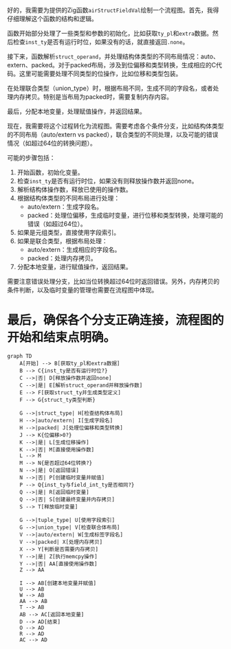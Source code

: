 好的，我需要为提供的Zig函数`airStructFieldVal`绘制一个流程图。首先，我得仔细理解这个函数的结构和逻辑。

函数开始部分处理了一些类型和参数的初始化，比如获取`ty_pl`和`extra`数据。然后检查`inst_ty`是否有运行时位，如果没有的话，就直接返回`.none`。

接下来，函数解析`struct_operand`，并处理结构体类型的不同布局情况：auto、extern、packed。对于packed布局，涉及到位偏移和类型转换，生成相应的C代码。这里可能需要处理不同类型的位操作，比如位移和类型包装。

在处理联合类型（union_type）时，根据布局不同，生成不同的字段名，或者处理内存拷贝。特别是当布局为packed时，需要复制内存内容。

最后，分配本地变量，处理赋值操作，并返回结果。

现在，我需要将这个过程转化为流程图。需要考虑各个条件分支，比如结构体类型的不同布局（auto/extern vs packed），联合类型的不同处理，以及可能的错误情况（如超过64位的转换问题）。

可能的步骤包括：

1. 开始函数，初始化变量。
2. 检查`inst_ty`是否有运行时位，如果没有则释放操作数并返回none。
3. 解析结构体操作数，释放已使用的操作数。
4. 根据结构体类型的不同布局进行处理：
   - auto/extern：生成字段名。
   - packed：处理位偏移，生成临时变量，进行位移和类型转换，处理可能的错误（如超过64位）。
5. 如果是元组类型，直接使用字段索引。
6. 如果是联合类型，根据布局处理：
   - auto/extern：生成相应的字段名。
   - packed：处理内存拷贝。
7. 分配本地变量，进行赋值操作，返回结果。

需要注意错误处理分支，比如当位转换超过64位时返回错误。另外，内存拷贝的条件判断，以及临时变量的管理也需要在流程图中体现。

最后，确保各个分支正确连接，流程图的开始和结束点明确。
================================================
```mermaid
graph TD
    A[开始] --> B[获取ty_pl和extra数据]
    B --> C{inst_ty是否有运行时位?}
    C -->|否| D[释放操作数并返回none]
    C -->|是| E[解析struct_operand并释放操作数]
    E --> F[获取struct_ty并生成类型定义]
    F --> G{struct_ty类型判断}
    
    G -->|struct_type| H[检查结构体布局]
    H -->|auto/extern| I[生成字段名]
    H -->|packed| J[处理位偏移和类型转换]
    J --> K{位偏移>0?}
    K -->|是| L[生成位移操作]
    K -->|否| M[直接使用操作数]
    L --> M
    M --> N{是否超过64位转换?}
    N -->|是| O[返回错误]
    N -->|否| P[创建临时变量并赋值]
    P --> Q{inst_ty与field_int_ty是否相同?}
    Q -->|是| R[返回临时变量]
    Q -->|否| S[创建最终变量并内存拷贝]
    S --> T[释放临时变量]
    
    G -->|tuple_type| U[使用字段索引]
    G -->|union_type| V[检查联合体布局]
    V -->|auto/extern| W[生成标签字段名]
    V -->|packed| X[处理内存拷贝]
    X --> Y[判断是否需要内存拷贝]
    Y -->|是| Z[执行memcpy操作]
    Y -->|否| AA[直接使用操作数]
    Z --> AA
    
    I --> AB[创建本地变量并赋值]
    U --> AB
    W --> AB
    AA --> AB
    T --> AB
    AB --> AC[返回本地变量]
    D --> AD[结束]
    O --> AD
    R --> AD
    AC --> AD
```